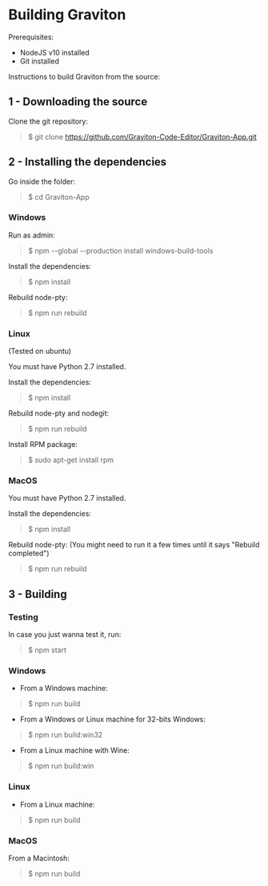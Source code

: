 # Building Graviton

Prerequisites:
- NodeJS v10 installed
- Git installed


Instructions to build Graviton from the source:

## 1 - Downloading the source

Clone the git repository:
> $ git clone https://github.com/Graviton-Code-Editor/Graviton-App.git

## 2 - Installing the dependencies

Go inside the folder:
> $ cd Graviton-App

### Windows

Run as admin:
> $ npm --global --production install windows-build-tools

Install the dependencies:
> $ npm install

Rebuild node-pty:
> $ npm run rebuild

### Linux

(Tested on ubuntu)

You must have Python 2.7 installed.

Install the dependencies:
> $ npm install

Rebuild node-pty and nodegit:
> $ npm run rebuild

Install RPM package:
> $ sudo apt-get install rpm

### MacOS

You must have Python 2.7 installed.

Install the dependencies:
> $ npm install

Rebuild node-pty:
(You might need to run it a few times until it says "Rebuild completed")
> $ npm run rebuild

## 3 - Building 

### Testing

In case you just wanna test it, run:

> $ npm start

### Windows

- From a Windows machine:

> $ npm run build 

- From a Windows or Linux machine for 32-bits Windows:

> $ npm run build:win32

- From a Linux machine with Wine: 

>  $ npm run build:win 

### Linux

- From a Linux machine: 

>  $ npm run build 
   

### MacOS

From a Macintosh: 
>  $ npm run build 
